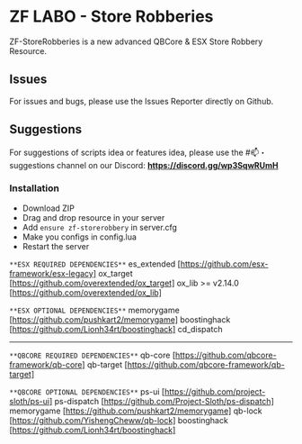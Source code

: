 # ZF LABO - Store Robberies
ZF-StoreRobberies is a new advanced QBCore & ESX Store Robbery Resource.

## Issues
For issues and bugs, please use the Issues Reporter directly on Github.

## Suggestions
For suggestions of scripts idea or features idea, please use the #📫・suggestions channel on our Discord: **https://discord.gg/wp3SqwRUmH**

### Installation
- Download ZIP
- Drag and drop resource in your server
- Add `ensure zf-storerobbery` in server.cfg
- Make you configs in config.lua
- Restart the server


`**ESX REQUIRED DEPENDENCIES**`
es_extended [https://github.com/esx-framework/esx-legacy]
ox_target [https://github.com/overextended/ox_target]
ox_lib >= v2.14.0 [https://github.com/overextended/ox_lib]

`**ESX OPTIONAL DEPENDENCIES**`
memorygame [https://github.com/pushkart2/memorygame]
boostinghack [https://github.com/Lionh34rt/boostinghack]
cd_dispatch

-----------------------

`**QBCORE REQUIRED DEPENDENCIES**`
qb-core [https://github.com/qbcore-framework/qb-core]
qb-target [https://github.com/qbcore-framework/qb-target]

`**QBCORE OPTIONAL DEPENDENCIES**`
ps-ui [https://github.com/project-sloth/ps-ui]
ps-dispatch [https://github.com/Project-Sloth/ps-dispatch]
memorygame [https://github.com/pushkart2/memorygame]
qb-lock [https://github.com/YishengCheww/qb-lock]
boostinghack [https://github.com/Lionh34rt/boostinghack]
